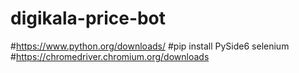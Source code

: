 # digikala-price-bot

#https://www.python.org/downloads/
#pip install PySide6 selenium
#https://chromedriver.chromium.org/downloads
